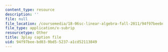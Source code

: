 ```yaml
---
content_type: resource
description: ''
file: null
file_location: /coursemedia/18-06sc-linear-algebra-fall-2011/94f97beebd039bd55237a1cd52113849_9Q1q7s1jTzU.srt
file_type: application/x-subrip
resourcetype: Other
title: 3play caption file
uid: 94f97bee-bd03-9bd5-5237-a1cd52113849
---
```

